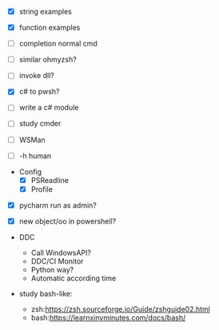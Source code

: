 * [x] string examples
* [x] function examples

* [ ] completion normal cmd
* [ ] similar ohmyzsh?
* [ ] invoke dll?
* [x] c# to pwsh?
* [ ] write a c# module 

* [ ] study cmder
* [ ] WSMan
* [ ] -h human

* Config
  * [x] PSReadline
  * [x] Profile

* [x] pycharm run as admin?
* [x] new object/oo in powershell?


* DDC
  * Call WindowsAPI? 
  * DDC/CI Monitor
  * Python way?
  * Automatic according time

* study bash-like:
  * zsh:https://zsh.sourceforge.io/Guide/zshguide02.html
  * bash:https://learnxinyminutes.com/docs/bash/

